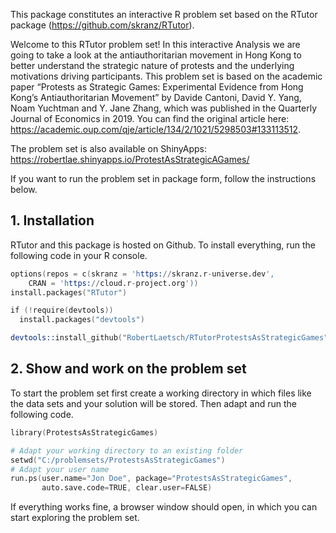This package constitutes an interactive R problem set based on the RTutor package (https://github.com/skranz/RTutor). 

Welcome to this RTutor problem set! In this interactive Analysis we are going to take a look at the antiauthoritarian movement in Hong Kong to better understand the strategic nature of protests and the underlying motivations driving participants. This problem set is based on the academic paper “Protests as Strategic Games: Experimental Evidence from Hong Kong’s Antiauthoritarian Movement” by Davide Cantoni, David Y. Yang, Noam Yuchtman and Y. Jane Zhang, which was published in the Quarterly Journal of Economics in 2019. You can find the original article here: https://academic.oup.com/qje/article/134/2/1021/5298503#133113512.

The problem set is also available on ShinyApps:
https://robertlae.shinyapps.io/ProtestAsStrategicAGames/

If you want to run the problem set in package form, follow the instructions below.

## 1. Installation

RTutor and this package is hosted on Github. To install everything, run the following code in your R console.
```s
options(repos = c(skranz = 'https://skranz.r-universe.dev',
    CRAN = 'https://cloud.r-project.org'))
install.packages("RTutor")

if (!require(devtools))
  install.packages("devtools")

devtools::install_github("RobertLaetsch/RTutorProtestsAsStrategicGames")
```

## 2. Show and work on the problem set
To start the problem set first create a working directory in which files like the data sets and your solution will be stored. Then adapt and run the following code.
```s
library(ProtestsAsStrategicGames)

# Adapt your working directory to an existing folder
setwd("C:/problemsets/ProtestsAsStrategicGames")
# Adapt your user name
run.ps(user.name="Jon Doe", package="ProtestsAsStrategicGames",
       auto.save.code=TRUE, clear.user=FALSE)
```
If everything works fine, a browser window should open, in which you can start exploring the problem set.
